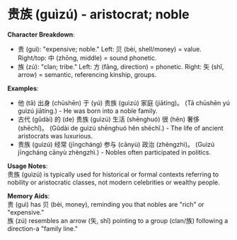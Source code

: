# **贵族 (guìzú) - aristocrat; noble**

**Character Breakdown**:  
- 贵 (guì): "expensive; noble." Left: 贝 (bèi, shell/money) = value. Right/top: 中 (zhōng, middle) = sound phonetic.  
- 族 (zú): "clan; tribe." Left: 方 (fāng, direction) = phonetic. Right: 矢 (shǐ, arrow) = semantic, referencing kinship, groups.

**Examples**:  
- 他 (tā) 出身 (chūshēn) 于 (yú) 贵族 (guìzú) 家庭 (jiātíng)。 (Tā chūshēn yú guìzú jiātíng.) - He was born into a noble family.  
- 古代 (gǔdài) 的 (de) 贵族 (guìzú) 生活 (shēnghuó) 很 (hěn) 奢侈 (shēchǐ)。 (Gǔdài de guìzú shēnghuó hěn shēchǐ.) - The life of ancient aristocrats was luxurious.  
- 贵族 (guìzú) 经常 (jīngcháng) 参与 (cānyù) 政治 (zhèngzhì)。 (Guìzú jīngcháng cānyù zhèngzhì.) - Nobles often participated in politics.

**Usage Notes**:  
贵族 (guìzú) is typically used for historical or formal contexts referring to nobility or aristocratic classes, not modern celebrities or wealthy people.

**Memory Aids**:  
贵 (guì) has 贝 (bèi, money), reminding you that nobles are "rich" or "expensive."  
族 (zú) resembles an arrow (矢, shǐ) pointing to a group (clan/族) following a direction-a "family line."